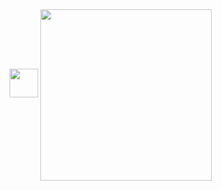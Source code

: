 <img src="https://media.giphy.com/media/12oufCB0MyZ1Go/giphy.gif" width="50">

<img align='center'   width="300" src="https://github-readme-stats.vercel.app/api?username=redstarksten&show_icons=true&title_color=fff&icon_color=79ff97&text_color=9f9f9f&bg_color=151515">
